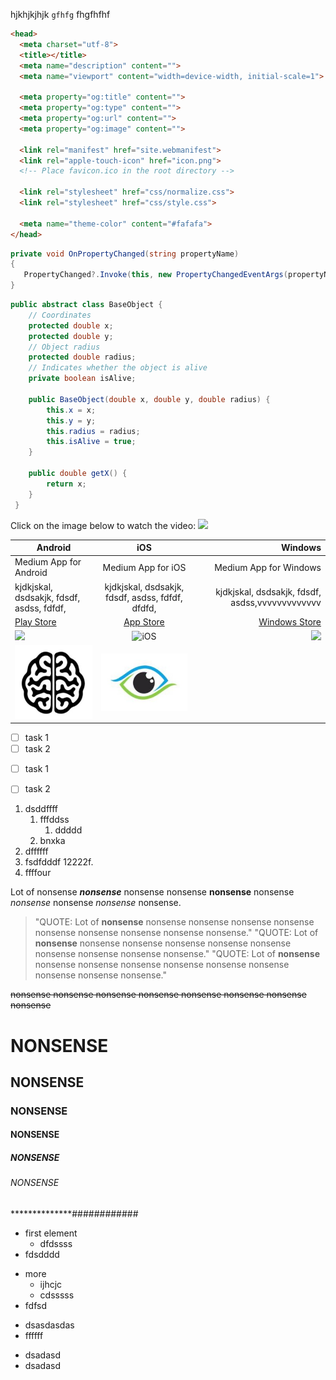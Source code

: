 hjkhjkjhjk `gfhfg` fhgfhfhf

``` html
<head>
  <meta charset="utf-8">
  <title></title>
  <meta name="description" content="">
  <meta name="viewport" content="width=device-width, initial-scale=1">

  <meta property="og:title" content="">
  <meta property="og:type" content="">
  <meta property="og:url" content="">
  <meta property="og:image" content="">

  <link rel="manifest" href="site.webmanifest">
  <link rel="apple-touch-icon" href="icon.png">
  <!-- Place favicon.ico in the root directory -->

  <link rel="stylesheet" href="css/normalize.css">
  <link rel="stylesheet" href="css/style.css">

  <meta name="theme-color" content="#fafafa">
</head>
```

``` csharp
private void OnPropertyChanged(string propertyName)
{
   PropertyChanged?.Invoke(this, new PropertyChangedEventArgs(propertyName));
}
```

``` java
public abstract class BaseObject {
    // Coordinates
    protected double x;
    protected double y;
    // Object radius
    protected double radius;
    // Indicates whether the object is alive
    private boolean isAlive;

    public BaseObject(double x, double y, double radius) {
        this.x = x;
        this.y = y;
        this.radius = radius;
        this.isAlive = true;
    }

    public double getX() {
        return x;
    }
 }
```

Click on the image below to watch the video:
[![](http://i3.ytimg.com/vi/SWYqp7iY_Tc/maxresdefault.jpg)](https://youtu.be/SWYqp7iY_Tc)

Android | iOS | Windows
------- | :-------: | ---:
Medium App for Android | Medium App for iOS | Medium App for Windows
kjdkjskal, dsdsakjk, fdsdf, asdss, fdfdf, | kjdkjskal, dsdsakjk, fdsdf, asdss, fdfdf, dfdfd, | kjdkjskal, dsdsakjk, fdsdf, asdss,vvvvvvvvvvvvv
[Play Store](https://play.google.com/store?gl=PL) | [App Store](https://www.apple.com/pl/itunes/) | [Windows Store](https://www.microsoft.com/pl-pl/store/apps)
![](https://cdn4.iconfinder.com/data/icons/logos-3/228/android-512.png) | ![iOS](https://cergntnu.files.wordpress.com/2016/10/web-ios-logo.jpg "Some text") | ![](https://upload.wikimedia.org/wikipedia/commons/thumb/0/0a/Unofficial_Windows_logo_variant_-_2002%E2%80%932012_%28Multicolored%29.svg/870px-Unofficial_Windows_logo_variant_-_2002%E2%80%932012_%28Multicolored%29.svg.png)
![](brain-logo.jpg) | ![iOS](eye-logo.jpg) | 



+ [ ] task 1
+ [ ] task 2
* [ ] task 1
- [ ] task 2

1. dsddffff
   1. fffddss
      1. ddddd
   2. bnxka
2. dffffff
3444. fsdfdddf
12222f.
4. ffffour



Lot of nonsense **_nonsense_** nonsense nonsense __nonsense__ nonsense *nonsense* nonsense _nonsense_ nonsense.

> "QUOTE: Lot of **nonsense** nonsense nonsense nonsense nonsense nonsense nonsense nonsense nonsense nonsense."
 "QUOTE: Lot of **nonsense** nonsense nonsense nonsense nonsense nonsense nonsense nonsense nonsense nonsense."
 "QUOTE: Lot of **nonsense** nonsense nonsense nonsense nonsense nonsense nonsense nonsense nonsense nonsense."

~~nonsense nonsense nonsense nonsense nonsense nonsense nonsense nonsense~~
 
 # NONSENSE
 
 ## NONSENSE
 
 ### NONSENSE
  
 #### NONSENSE
   
 ##### NONSENSE
    
 ###### NONSENSE
 
 **************############

- first element
   - dfdssss
- fdsdddd
* more
   * ijhcjc
   * cdsssss
* fdfsd
+ dsasdasdas
+ ffffff
- dsadasd
- dsadasd

